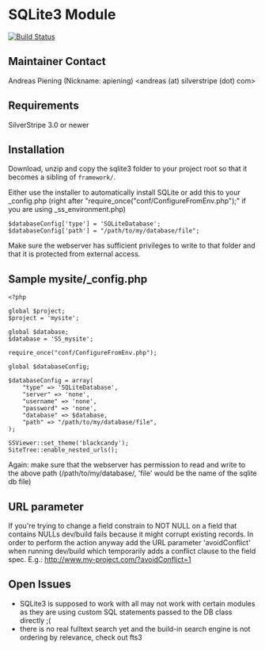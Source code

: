 SQLite3 Module
==============

[![Build Status](https://travis-ci.org/silverstripe-labs/silverstripe-sqlite3.png?branch=master)](https://travis-ci.org/silverstripe-labs/silverstripe-sqlite3)

Maintainer Contact
------------------
Andreas Piening (Nickname: apiening)
<andreas (at) silverstripe (dot) com>


Requirements
------------
SilverStripe 3.0 or newer


Installation
------------
Download, unzip and copy the sqlite3 folder to your project root so that it becomes a sibling of `framework/`.

Either use the installer to automatically install SQLite or add this to your _config.php (right after "require_once("conf/ConfigureFromEnv.php");" if you are using _ss_environment.php)

	$databaseConfig['type'] = 'SQLiteDatabase';
	$databaseConfig['path'] = "/path/to/my/database/file";

Make sure the webserver has sufficient privileges to write to that folder and that it is protected from external access.


Sample mysite/_config.php
-------------------------

	<?php

	global $project;
	$project = 'mysite';

	global $database;
	$database = 'SS_mysite';

	require_once("conf/ConfigureFromEnv.php");

	global $databaseConfig;

	$databaseConfig = array(
		"type" => 'SQLiteDatabase',
		"server" => 'none',
		"username" => 'none',
		"password" => 'none',
		"database" => $database,
		"path" => "/path/to/my/database/file",
	);

	SSViewer::set_theme('blackcandy');
	SiteTree::enable_nested_urls();

Again: make sure that the webserver has permission to read and write to the above path (/path/to/my/database/, 'file' would be the name of the sqlite db file)

URL parameter
-------------
If you're trying to change a field constrain to NOT NULL on a field that contains NULLs dev/build fails because it might corrupt existing records. In order to perform the action anyway add the URL parameter 'avoidConflict' when running dev/build which temporarily adds a conflict clause to the field spec.
E.g.: http://www.my-project.com/?avoidConflict=1

Open Issues
-----------
- SQLite3 is supposed to work with all may not work with certain modules as they are using custom SQL statements passed to the DB class directly ;(
- there is no real fulltext search yet and the build-in search engine is not ordering by relevance, check out fts3
